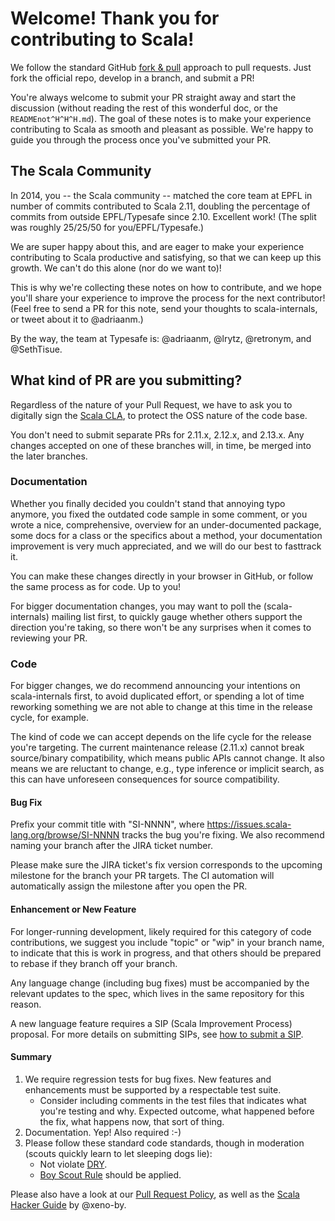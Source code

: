 # Welcome! Thank you for contributing to Scala!
We follow the standard GitHub [fork & pull](https://help.github.com/articles/using-pull-requests/#fork--pull) approach to pull requests. Just fork the official repo, develop in a branch, and submit a PR!

You're always welcome to submit your PR straight away and start the discussion (without reading the rest of this wonderful doc, or the `READMEnot^H^H^H.md`). The goal of these notes is to make your experience contributing to Scala as smooth and pleasant as possible. We're happy to guide you through the process once you've submitted your PR.

## The Scala Community
In 2014, you -- the Scala community -- matched the core team at EPFL in number of commits contributed to Scala 2.11, doubling the percentage of commits from outside EPFL/Typesafe since 2.10. Excellent work! (The split was roughly 25/25/50 for you/EPFL/Typesafe.)

We are super happy about this, and are eager to make your experience contributing to Scala productive and satisfying, so that we can keep up this growth. We can't do this alone (nor do we want to)!

This is why we're collecting these notes on how to contribute, and we hope you'll share your experience to improve the process for the next contributor! (Feel free to send a PR for this note, send your thoughts to scala-internals, or tweet about it to @adriaanm.)

By the way, the team at Typesafe is: @adriaanm, @lrytz, @retronym, and @SethTisue.

## What kind of PR are you submitting?

Regardless of the nature of your Pull Request, we have to ask you to digitally sign the [Scala CLA](http://typesafe.com/contribute/cla/scala), to protect the OSS nature of the code base.

You don't need to submit separate PRs for 2.11.x, 2.12.x, and 2.13.x. Any changes accepted on one of these branches will, in time, be merged into the later branches.

### Documentation
Whether you finally decided you couldn't stand that annoying typo anymore, you fixed the outdated code sample in some comment, or you wrote a nice, comprehensive, overview for an under-documented package, some docs for a class or the specifics about a method, your documentation improvement is very much appreciated, and we will do our best to fasttrack it.

You can make these changes directly in your browser in GitHub, or follow the same process as for code. Up to you!

For bigger documentation changes, you may want to poll the (scala-internals) mailing list first, to quickly gauge whether others support the direction you're taking, so there won't be any surprises when it comes to reviewing your PR.

### Code
For bigger changes, we do recommend announcing your intentions on scala-internals first, to avoid duplicated effort, or spending a lot of time reworking something we are not able to change at this time in the release cycle, for example.

The kind of code we can accept depends on the life cycle for the release you're targeting. The current maintenance release (2.11.x) cannot break source/binary compatibility, which means public APIs cannot change. It also means we are reluctant to change, e.g., type inference or implicit search, as this can have unforeseen consequences for source compatibility.

#### Bug Fix

Prefix your commit title with "SI-NNNN", where https://issues.scala-lang.org/browse/SI-NNNN tracks the bug you're fixing. We also recommend naming your branch after the JIRA ticket number.

Please make sure the JIRA ticket's fix version corresponds to the upcoming milestone for the branch your PR targets. The CI automation will automatically assign the milestone after you open the PR.

#### Enhancement or New Feature

For longer-running development, likely required for this category of code contributions, we suggest you include "topic" or "wip" in your branch name, to indicate that this is work in progress, and that others should be prepared to rebase if they branch off your branch.

Any language change (including bug fixes) must be accompanied by the relevant updates to the spec, which lives in the same repository for this reason.

A new language feature requires a SIP (Scala Improvement Process) proposal. For more details on submitting SIPs, see [how to submit a SIP](http://docs.scala-lang.org/sips/sip-submission.html).

#### Summary

1. We require regression tests for bug fixes. New features and enhancements must be supported by a respectable test suite.
   - Consider including comments in the test files that indicates what you're testing and why. Expected outcome, what happened before the fix, what happens now, that sort of thing.
2. Documentation. Yep! Also required :-)
3. Please follow these standard code standards, though in moderation (scouts quickly learn to let sleeping dogs lie):
   - Not violate [DRY](http://programmer.97things.oreilly.com/wiki/index.php/Don%27t_Repeat_Yourself).
   - [Boy Scout Rule](http://programmer.97things.oreilly.com/wiki/index.php/The_Boy_Scout_Rule) should be applied.

Please also have a look at our [Pull Request Policy](https://github.com/scala/scala/wiki/Pull-Request-Policy), as well as the [Scala Hacker Guide](http://www.scala-lang.org/contribute/hacker-guide.html) by @xeno-by.
